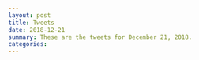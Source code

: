 ```yaml
---
layout: post
title: Tweets
date: 2018-12-21
summary: These are the tweets for December 21, 2018.
categories:
---
```



